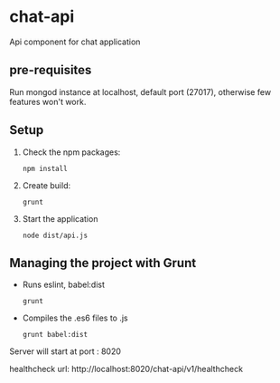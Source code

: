 # chat-api
Api component for chat application

## pre-requisites

Run mongod instance at localhost, default port (27017), otherwise few features won't work.

## Setup

1. Check the npm packages:

    ```
    npm install
    ```

2. Create build:

    ```
    grunt
    ```

2. Start the application

    ```
    node dist/api.js
    ```

## Managing the project with Grunt

* Runs eslint, babel:dist

    ```
    grunt
    ```

* Compiles the .es6 files to .js

    ```
    grunt babel:dist
    ```

Server will start at port : 8020

healthcheck url: http://localhost:8020/chat-api/v1/healthcheck
